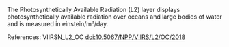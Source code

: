 The Photosynthetically Available Radiation (L2) layer displays photosynthetically available radiation over oceans and large bodies of water and is measured in einstein/m²/day.

References: VIIRSN_L2_OC [doi:10.5067/NPP/VIIRS/L2/OC/2018](https://doi.org/10.5067/NPP/VIIRS/L2/OC/2018)